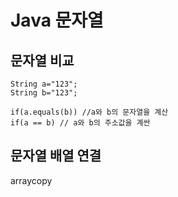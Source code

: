 # Java 문자열

## 문자열 비교 

```text
String a="123";
String b="123";

if(a.equals(b)) //a와 b의 문자열을 계산
if(a == b) // a와 b의 주소값을 계싼
```

## 문자열 배열 연결

arraycopy

